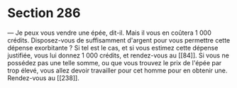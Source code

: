 # Section 286

— Je peux vous vendre une épée, dit-il. Mais il vous en coûtera 1 000 crédits. Disposez-vous de suffisamment d'argent pour vous permettre cette dépense exorbitante ? Si tel est le cas, et si vous estimez cette dépense justifiée, vous lui donnez 1 000 crédits, et rendez-vous au [[84]]. Si vous ne possédez pas une telle somme, ou que vous trouvez le prix de l'épée par trop élevé, vous allez devoir travailler pour cet homme pour en obtenir une. Rendez-vous au [[238]].